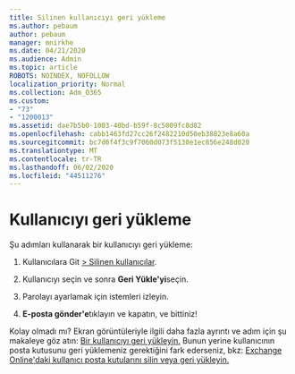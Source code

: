```yaml
---
title: Silinen kullanıcıyı geri yükleme
ms.author: pebaum
author: pebaum
manager: mnirkhe
ms.date: 04/21/2020
ms.audience: Admin
ms.topic: article
ROBOTS: NOINDEX, NOFOLLOW
localization_priority: Normal
ms.collection: Adm_O365
ms.custom:
- "73"
- "1200013"
ms.assetid: dae7b5b0-1003-40bd-b59f-8c5009fc8d82
ms.openlocfilehash: cabb1463fd27cc26f2482210d50eb38823e8a60a
ms.sourcegitcommit: bc7d6f4f3c9f7060d073f5130e1ec856e248d020
ms.translationtype: MT
ms.contentlocale: tr-TR
ms.lasthandoff: 06/02/2020
ms.locfileid: "44511276"
---
```

# <a name="restore-a-user"></a>Kullanıcıyı geri yükleme

Şu adımları kullanarak bir kullanıcıyı geri yükleme:
  
1. Kullanıcılara Git [ \> Silinen kullanıcılar](https://admin.microsoft.com/adminportal/home#/deletedusers).

2. Kullanıcıyı seçin ve sonra **Geri Yükle'yi**seçin.

3. Parolayı ayarlamak için istemleri izleyin.

4. **E-posta gönder'e**tıklayın ve kapatın, ve bittiniz!

Kolay olmadı mı? Ekran görüntüleriyle ilgili daha fazla ayrıntı ve adım için şu makaleye göz atın: [Bir kullanıcıyı geri yükleyin.](https://docs.microsoft.com/microsoft-365/admin/add-users/restore-user) Bunun yerine kullanıcının posta kutusunu geri yüklemeniz gerektiğini fark ederseniz, bkz: [Exchange Online'daki kullanıcı posta kutularını silin veya geri yükleyin.](https://docs.microsoft.com/exchange/recipients-in-exchange-online/delete-or-restore-mailboxes)